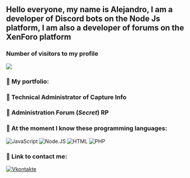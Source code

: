 ## Hello everyone, my name is Alejandro, I am a developer of Discord bots on the Node Js platform, I am also a developer of forums on the XenForo platform

### Number of visitors to my profile

![](https://komarev.com/ghpvc/?username=alificate&style=flat-square&color=0db00b)

### 💼 My portfolio:

### 👾 Technical Administrator of Capture Info
### 👾 Administration Forum (*Secret*) RP 

### 🤖 At the moment I know these programming languages:

![JavaScript](https://img.shields.io/badge/-Java%20Script-424242?style=for-the-badge&logo=javascript&logoColor=E9D54D)
![Node.JS](https://img.shields.io/badge/-Node%20JS-424242?style=for-the-badge&logo=node.js&logoColor=1ef742)
![HTML](https://img.shields.io/badge/-HTML-424242?style=for-the-badge&logo=HTML5&logoColor=E34F26)
![PHP](https://img.shields.io/badge/-PHP-424242?style=for-the-badge&logo=php&logoColor=777BB4)

### 📝 Link to contact me:

[![Vkontakte](https://img.shields.io/badge/-VKONTAKTE-424242?style=for-the-badge&logo=vk&logoColor=3b96ff)](https://vk.com/awsmkrol9)

